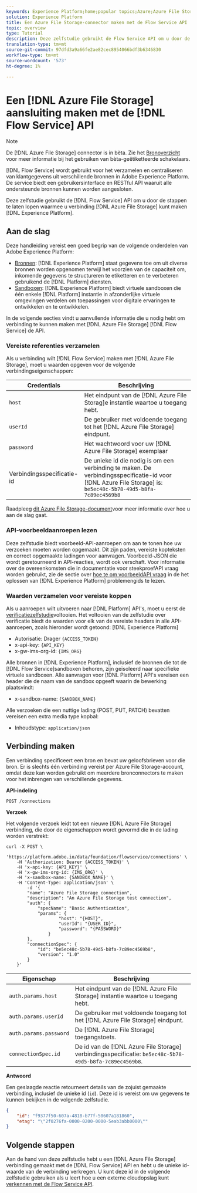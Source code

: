 ```yaml
---
keywords: Experience Platform;home;popular topics;Azure;Azure File Storage;Azure file storage
solution: Experience Platform
title: Een Azure File Storage-connector maken met de Flow Service API
topic: overview
type: Tutorial
description: Deze zelfstudie gebruikt de Flow Service API om u door de stappen te laten lopen om Azure File Storage te verbinden met Experience Platform.
translation-type: tm+mt
source-git-commit: 97dfd3a9a66fe2ae82cec8954066bdf3b6346830
workflow-type: tm+mt
source-wordcount: '573'
ht-degree: 1%

---
```



# Een [!DNL Azure File Storage] aansluiting maken met de [!DNL Flow Service] API

>[!NOTE]
>
>De [!DNL Azure File Storage] connector is in bèta. Zie het [Bronoverzicht](../../../../home.md#terms-and-conditions) voor meer informatie bij het gebruiken van bèta-geëtiketteerde schakelaars.

[!DNL Flow Service] wordt gebruikt voor het verzamelen en centraliseren van klantgegevens uit verschillende bronnen in Adobe Experience Platform. De service biedt een gebruikersinterface en RESTful API waaruit alle ondersteunde bronnen kunnen worden aangesloten.

Deze zelfstudie gebruikt de [!DNL Flow Service] API om u door de stappen te laten lopen waarmee u verbinding [!DNL Azure File Storage] kunt maken [!DNL Experience Platform].

## Aan de slag

Deze handleiding vereist een goed begrip van de volgende onderdelen van Adobe Experience Platform:

* [Bronnen](../../../../home.md): [!DNL Experience Platform] staat gegevens toe om uit diverse bronnen worden opgenomen terwijl het voorzien van de capaciteit om, inkomende gegevens te structureren te etiketteren en te verbeteren gebruikend de [!DNL Platform] diensten.
* [Sandboxen](../../../../../sandboxes/home.md): [!DNL Experience Platform] biedt virtuele sandboxen die één enkele [!DNL Platform] instantie in afzonderlijke virtuele omgevingen verdelen om toepassingen voor digitale ervaringen te ontwikkelen en te ontwikkelen.

In de volgende secties vindt u aanvullende informatie die u nodig hebt om verbinding te kunnen maken met [!DNL Azure File Storage] [!DNL Flow Service] de API.

### Vereiste referenties verzamelen

Als u verbinding wilt [!DNL Flow Service] maken met [!DNL Azure File Storage], moet u waarden opgeven voor de volgende verbindingseigenschappen:

| Credentials | Beschrijving |
| ---------- | ----------- |
| `host` | Het eindpunt van de [!DNL Azure File Storag]e instantie waartoe u toegang hebt. |
| `userId` | De gebruiker met voldoende toegang tot het [!DNL Azure File Storage] eindpunt. |
| `password` | Het wachtwoord voor uw [!DNL Azure File Storage] exemplaar |
| Verbindingsspecificatie-id | De unieke id die nodig is om een verbinding te maken. De verbindingsspecificatie-id voor [!DNL Azure File Storage] is: `be5ec48c-5b78-49d5-b8fa-7c89ec4569b8` |

Raadpleeg [dit Azure File Storage-document](https://docs.microsoft.com/en-us/azure/storage/files/storage-how-to-use-files-windows)voor meer informatie over hoe u aan de slag gaat.

### API-voorbeeldaanroepen lezen

Deze zelfstudie biedt voorbeeld-API-aanroepen om aan te tonen hoe uw verzoeken moeten worden opgemaakt. Dit zijn paden, vereiste kopteksten en correct opgemaakte ladingen voor aanvragen. Voorbeeld-JSON die wordt geretourneerd in API-reacties, wordt ook verschaft. Voor informatie over de overeenkomsten die in documentatie voor steekproefAPI vraag worden gebruikt, zie de sectie over [hoe te om voorbeeldAPI vraag](../../../../../landing/troubleshooting.md#how-do-i-format-an-api-request) in de het oplossen van [!DNL Experience Platform] problemengids te lezen.

### Waarden verzamelen voor vereiste koppen

Als u aanroepen wilt uitvoeren naar [!DNL Platform] API&#39;s, moet u eerst de [verificatiezelfstudie](../../../../../tutorials/authentication.md)voltooien. Het voltooien van de zelfstudie over verificatie biedt de waarden voor elk van de vereiste headers in alle API-aanroepen, zoals hieronder wordt getoond: [!DNL Experience Platform]

* Autorisatie: Drager `{ACCESS_TOKEN}`
* x-api-key: `{API_KEY}`
* x-gw-ims-org-id: `{IMS_ORG}`

Alle bronnen in [!DNL Experience Platform], inclusief de bronnen die tot de [!DNL Flow Service]sandboxen behoren, zijn geïsoleerd naar specifieke virtuele sandboxen. Alle aanvragen voor [!DNL Platform] API&#39;s vereisen een header die de naam van de sandbox opgeeft waarin de bewerking plaatsvindt:

* x-sandbox-name: `{SANDBOX_NAME}`

Alle verzoeken die een nuttige lading (POST, PUT, PATCH) bevatten vereisen een extra media type kopbal:

* Inhoudstype: `application/json`

## Verbinding maken

Een verbinding specificeert een bron en bevat uw geloofsbrieven voor die bron. Er is slechts één verbinding vereist per Azure File Storage-account, omdat deze kan worden gebruikt om meerdere bronconnectors te maken voor het inbrengen van verschillende gegevens.

**API-indeling**

```http
POST /connections
```

**Verzoek**

Het volgende verzoek leidt tot een nieuwe [!DNL Azure File Storage] verbinding, die door de eigenschappen wordt gevormd die in de lading worden verstrekt:


```shell
curl -X POST \
    'https://platform.adobe.io/data/foundation/flowservice/connections' \
    -H 'Authorization: Bearer {ACCESS_TOKEN}' \
    -H 'x-api-key: {API_KEY}' \
    -H 'x-gw-ims-org-id: {IMS_ORG}' \
    -H 'x-sandbox-name: {SANDBOX_NAME}' \
    -H 'Content-Type: application/json' \
        -d '{
        "name": "Azure File Storage connection",
        "description": "An Azure File Storage test connection",
        "auth": {
            "specName": "Basic Authentication",
            "params": {
                    "host": "{HOST}",
                    "userId": "{USER_ID}",
                    "password": "{PASSWORD}"
                }
        },
        "connectionSpec": {
            "id": "be5ec48c-5b78-49d5-b8fa-7c89ec4569b8",
            "version": "1.0"
        }
    }'
```

| Eigenschap | Beschrijving |
| --------- | ----------- |
| `auth.params.host` | Het eindpunt van de [!DNL Azure File Storage] instantie waartoe u toegang hebt. |
| `auth.params.userId` | De gebruiker met voldoende toegang tot het [!DNL Azure File Storage] eindpunt. |
| `auth.params.password` | De [!DNL Azure File Storage] toegangstoets. |
| `connectionSpec.id` | De id van de [!DNL Azure File Storage] verbindingsspecificatie: `be5ec48c-5b78-49d5-b8fa-7c89ec4569b8`. |

**Antwoord**

Een geslaagde reactie retourneert details van de zojuist gemaakte verbinding, inclusief de unieke id (`id`). Deze id is vereist om uw gegevens te kunnen bekijken in de volgende zelfstudie.

```json
{
    "id": "f9377f50-607a-4818-b77f-50607a181860",
    "etag": "\"2f0276fa-0000-0200-0000-5eab3abb0000\""
}
```

## Volgende stappen

Aan de hand van deze zelfstudie hebt u een [!DNL Azure File Storage] verbinding gemaakt met de [!DNL Flow Service] API en hebt u de unieke id-waarde van de verbinding verkregen. U kunt deze id in de volgende zelfstudie gebruiken als u leert hoe u een externe cloudopslag kunt [verkennen met de Flow Service API](../../explore/cloud-storage.md).
